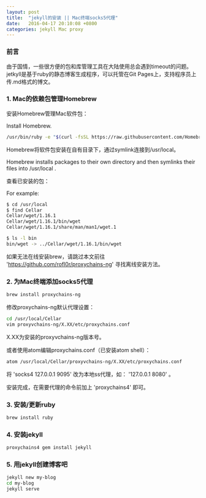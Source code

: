```yaml
---
layout: post
title:  "jekyll的安装 || Mac终端socks5代理"
date:   2016-04-17 20:10:08 +0800
categories: jekyll Mac proxy
---
```


### 前言

由于国情，一些很方便的包和库管理工具在大陆使用总会遇到timeout的问题。jetkyll是基于ruby的静态博客生成程序，可以托管在Git Pages上，支持程序员上传.md格式的博文。

### 1. Mac的依赖包管理Homebrew

安装Homebrew管理Mac软件包：

Install Homebrew.

``` bash
/usr/bin/ruby -e "$(curl -fsSL https://raw.githubusercontent.com/Homebrew/install/master/install)"
```

Homebrew将软件包安装在自有目录下，通过symlink连接到/usr/local。

Homebrew installs packages to their own directory and then symlinks their files into /usr/local .

查看已安装的包：

For example:

``` bash
$ cd /usr/local
$ find Cellar
Cellar/wget/1.16.1
Cellar/wget/1.16.1/bin/wget
Cellar/wget/1.16.1/share/man/man1/wget.1

$ ls -l bin
bin/wget -> ../Cellar/wget/1.16.1/bin/wget
```

如果无法在线安装brew，请跳过本文前往 'https://github.com/rofl0r/proxychains-ng' 寻找离线安装方法。

### 2. 为Mac终端添加socks5代理

``` bash
brew install proxychains-ng
```

修改proxychains-ng默认代理设置：

``` bash
cd /usr/local/Cellar
vim proxyvchains-ng/X.XX/etc/proxychains.conf
```

X.XX为安装的proxyvchains-ng版本号。

或者使用atom编辑proxychains.conf（已安装atom shell）：

``` bash
atom /usr/local/Cellar/proxyvchains-ng/X.XX/etc/proxychains.conf
```

将 'socks4 127.0.0.1 9095' 改为本地ss代理，如： '127.0.0.1 8080' 。

安装完成，在需要代理的命令前加上 'proxychains4' 即可。

### 3. 安装/更新ruby

``` bash
brew install ruby
```

### 4. 安装jekyll

``` bash
proxychains4 gem install jekyll
```

### 5. 用jekyll创建博客吧

``` bash
jekyll new my-blog
cd my-blog
jekyll serve
```
